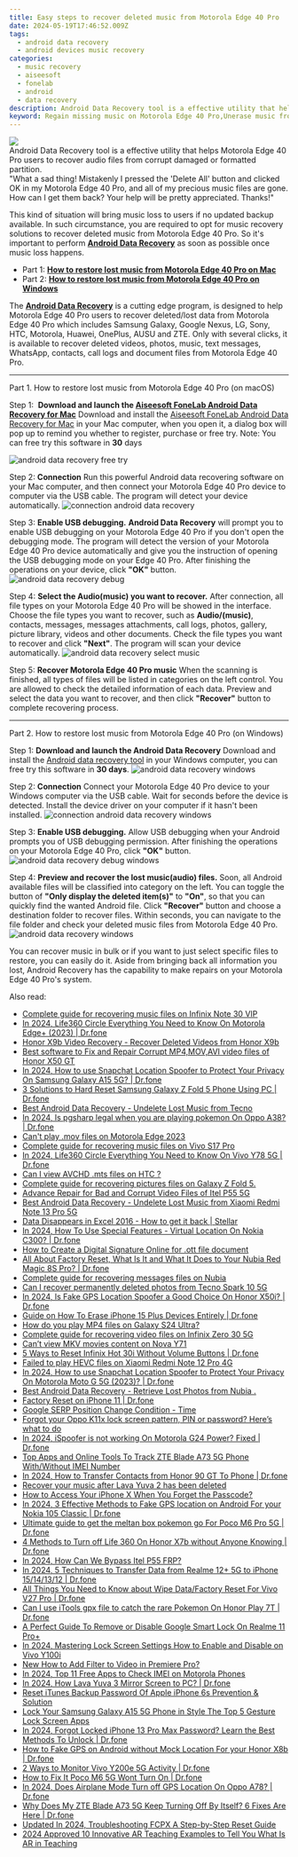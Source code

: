 ```yaml
---
title: Easy steps to recover deleted music from Motorola Edge 40 Pro
date: 2024-05-19T17:46:52.009Z
tags: 
  - android data recovery
  - android devices music recovery
categories: 
  - music recovery
  - aiseesoft
  - fonelab
  - android
  - data recovery
description: Android Data Recovery tool is a effective utility that helps Motorola Edge 40 Pro users to recover audio files from corrupt damaged or formatted partition.
keyword: Regain missing music on Motorola Edge 40 Pro,Unerase music from Motorola Edge 40 Pro,Regain missing songs on Motorola Edge 40 Pro,Motorola Edge 40 Pro music recovery,broken Motorola Edge 40 Pro music recovery solution,retrieve wiped songs Motorola Edge 40 Pro,how to retrieve song from Motorola Edge 40 Pro,does the Motorola Edge 40 Pro have a backup for deleted song,how to get back deleted music Motorola Edge 40 Pro phone,how to recover deleted song in Motorola Edge 40 Pro,Motorola Edge 40 Pro reset but recover song,Motorola Edge 40 Pro song deleted itself
---
```


<img src="https://img0mobiles.techidaily.com/images/best-assets/devices/motorola/motorola-edge-40-pro/3.jpg" class="atpl-imgstyle"  />

<div class="atpl-content atpl-for-fonelab-android recover-music">

<div class="atpl-post-description-part-1">
Android Data Recovery tool is a effective utility that helps Motorola Edge 40 Pro users to recover audio files from corrupt damaged or formatted partition.
</div>



<div class="atpl-post-description-part-2">
<div class="tpl-content-sub-paragraph-question">
  "What a sad thing! Mistakenly I pressed the 'Delete All' button and clicked OK in my Motorola Edge 40 Pro, and all of my precious music files are gone. How can I get them back? Your help will be pretty appreciated. Thanks!"
</div>
<div class="tpl-content-sub-paragraph-content">
  <p>
    This kind of situation will bring music loss to users if no updated backup available. In such circumstance, you are required to opt for music recovery solutions to recover deleted music from Motorola Edge 40 Pro. So it's important to perform <a href="https://tools.techidaily.com/aiseesoft-android-data-recovery/" ><strong>Android Data Recovery</strong></a> as soon as possible once music loss happens.
  </p>
</div>
</div>

<ul>
  <li>Part 1: <strong><a href="#p1">How to restore lost music from Motorola Edge 40 Pro on Mac</a></strong></li>
  <li>Part 2: <strong><a href="#p2">How to restore lost music from Motorola Edge 40 Pro on Windows</a></strong></li>
</ul>


<div class="atpl-post-description-part-3">
<div class="tpl-content-sub-paragraph-normal">
  <p>
      The <a href="https://tools.techidaily.com/aiseesoft-android-data-recovery/" ><strong>Android Data Recovery</strong></a> is a cutting edge program, is designed to help Motorola Edge 40 Pro users to recover deleted/lost data from Motorola Edge 40 Pro which includes Samsung Galaxy, Google Nexus, LG, Sony, HTC, Motorola, Huawei, OnePlus, AUSU and ZTE. Only with several clicks, it is available to recover deleted videos, photos, music, text messages, WhatsApp, contacts, call logs and document files from Motorola Edge 40 Pro.
  </p>
</div>
</div>



<!-- Part 1 -->
<a id="p1" name="p1" ></a><hr>

<div>
  <span class="atpl-step-part-style">Part 1. How to restore lost music from Motorola Edge 40 Pro (on macOS)</span>
</div>

<span class="atpl-stepstyle-a"><span>Step 1: </span></span> <strong>Download and launch the <a href="https://tools.techidaily.com/aiseesoft-android-data-recovery-for-mac/" >Aiseesoft FoneLab Android Data Recovery for Mac</a></strong>
Download and install the <a href="https://tools.techidaily.com/aiseesoft-android-data-recovery-for-mac/" >Aiseesoft FoneLab Android Data Recovery for Mac</a> in your Mac computer, when you open it, a dialog box will pop up to remind you whether to register, purchase or free try.
Note: You can free try this software in <strong>30</strong> days

<img src="https://tools.techidaily.com/images/apps/aiseesoft/android-data-recovery/mac-free-try.png" class="atpl-imgstyle" alt="android data recovery free try" />

<span class="atpl-stepstyle-a"><span>Step 2: </span></span> <strong>Connection</strong>
Run this powerful Android data recovering software on your Mac computer, and then connect your Motorola Edge 40 Pro device to computer via the USB cable. The program will detect your device automatically.
<img src="https://tools.techidaily.com/images/apps/aiseesoft/android-data-recovery/mac-connection-interface.jpg" class="atpl-imgstyle" alt="connection android data recovery" />

<span class="atpl-stepstyle-a"><span>Step 3: </span></span> <strong>Enable USB debugging.</strong>
<strong>Android Data Recovery</strong> will prompt you to enable USB debugging on your Motorola Edge 40 Pro if you don't open the debugging mode. The program will detect the version of your Motorola Edge 40 Pro device automatically and give you the instruction of opening the USB debugging mode on your Edge 40 Pro. After finishing the operations on your device, click <strong>"OK"</strong> button.
<img src="https://tools.techidaily.com/images/apps/aiseesoft/android-data-recovery/mac-android-usb-debug.jpg"  class="atpl-imgstyle" alt="android data recovery debug" />

<span class="atpl-stepstyle-a"><span>Step 4: </span></span> <strong>Select the Audio(music) you want to recover.</strong>
After connection, all file types on your Motorola Edge 40 Pro will be showed in the interface. Choose the file types you want to recover, such as <strong>Audio/(music)</strong>, contacts, messages, messages attachments, call logs, photos, gallery, picture library, videos and other documents. Check the file types you want to recover and click <b>"Next"</b>. The program will scan your device automatically.
<img src="https://tools.techidaily.com/images/apps/aiseesoft/android-data-recovery/mac-choose-type-music.jpg" class="atpl-imgstyle" alt="android data recovery select music" />

<span class="atpl-stepstyle-a"><span>Step 5: </span></span> <strong>Recover Motorola Edge 40 Pro music</strong>
When the scanning is finished, all types of files will be listed in categories on the left control. You are allowed to check the detailed information of each data. Preview and select the data you want to recover, and then click <b>"Recover"</b> button to complete recovering process.


<a id="p2" name="p2"></a><hr>

<!-- Part 2 -->
<div>
  <span class="atpl-step-part-style">Part 2. How to restore lost music from Motorola Edge 40 Pro (on Windows)</span>
</div>

<span class="atpl-stepstyle-a"><span>Step 1: </span></span> <strong>Download and launch the Android Data Recovery</strong>
Download and install the <a href="https://tools.techidaily.com/aiseesoft-android-data-recovery-for-win/" >Android data recovery tool</a> in your Windows computer, you can free try this software in <b>30 days</b>.
<img src="https://tools.techidaily.com/images/apps/aiseesoft/android-data-recovery/win-start-interface.png"  class="atpl-imgstyle" alt="android data recovery windows" />

<span class="atpl-stepstyle-a"><span>Step 2: </span></span> <strong>Connection</strong>
Connect your Motorola Edge 40 Pro device to your Windows computer via the USB cable. Wait for seconds before the device is detected. Install the device driver on your computer if it hasn't been installed.
<img src="https://tools.techidaily.com/images/apps/aiseesoft/android-data-recovery/win-connection-interface.png" class="atpl-imgstyle" alt="connection android data recovery windows" />

<span class="atpl-stepstyle-a"><span>Step 3: </span></span> <strong>Enable USB debugging.</strong>
Allow USB debugging when your Android prompts you of USB debugging permission. After finishing the operations on your Motorola Edge 40 Pro, click <b>"OK"</b> button.
<img src="https://tools.techidaily.com/images/apps/aiseesoft/android-data-recovery/win-android-usb-debug.png" class="atpl-imgstyle" alt="android data recovery debug windows" />

<span class="atpl-stepstyle-a"><span>Step 4: </span></span> <strong>Preview and recover the lost music(audio) files.</strong>
Soon, all Android available files will be classified into category on the left. You can toggle the button of <b>"Only display the deleted item(s)"</b> to <b>"On"</b>, so that you can quickly find the wanted Android file. Click <b>"Recover"</b> button and choose a destination folder to recover files. Within seconds, you can navigate to the file folder and check your deleted music files from Motorola Edge 40 Pro.
<img src="https://tools.techidaily.com/images/apps/aiseesoft/android-data-recovery/win-recover-music.jpg" class="atpl-imgstyle" alt="android data recovery windows" />

<div class="atpl-post-description-part-4">
<div class="tpl-content-sub-paragraph-normal">
    <p>
        You can recover music in bulk or if you want to just select specific files to restore, you can easily do it. Aside from bringing back all information you lost, Android Recovery has the capability to make repairs on your Motorola Edge 40 Pro's system.
    </p>
</div>
</div>


<ins class="adsbygoogle"
     style="display:block"
     data-ad-client="ca-pub-7571918770474297"
     data-ad-slot="8358498916"
     data-ad-format="auto"
     data-full-width-responsive="true"></ins>



</div>
<ins class="adsbygoogle"
    style="display:block"
    data-ad-format="autorelaxed"
    data-ad-client="ca-pub-7571918770474297"
    data-ad-slot="1223367746"></ins>

<span class="atpl-alsoreadstyle">Also read:</span>
<div><ul>
<li><a href="https://phone-solutions.techidaily.com/complete-guide-for-recovering-music-files-on-infinix-note-30-vip-by-fonelab-android-recover-music/"><u>Complete guide for recovering music files on Infinix Note 30 VIP</u></a></li>
<li><a href="https://phone-solutions.techidaily.com/in-2024-life360-circle-everything-you-need-to-know-on-motorola-edgeplus-2023-drfone-by-drfone-virtual-android/"><u>In 2024, Life360 Circle Everything You Need to Know On Motorola Edge+ (2023) | Dr.fone</u></a></li>
<li><a href="https://phone-solutions.techidaily.com/honor-x9b-video-recovery-recover-deleted-videos-from-honor-x9b-by-fonelab-android-recover-video/"><u>Honor X9b Video Recovery - Recover Deleted Videos from Honor X9b</u></a></li>
<li><a href="https://phone-solutions.techidaily.com/best-software-to-fix-and-repair-corrupt-mp4-mov-avi-video-files-of-honor-x50-gt-by-stellar-video-repair-mobile-video-repair/"><u>Best software to Fix and Repair Corrupt MP4,MOV,AVI video files of Honor X50 GT</u></a></li>
<li><a href="https://phone-solutions.techidaily.com/in-2024-how-to-use-snapchat-location-spoofer-to-protect-your-privacy-on-samsung-galaxy-a15-5g-drfone-by-drfone-virtual-android/"><u>In 2024, How to use Snapchat Location Spoofer to Protect Your Privacy On Samsung Galaxy A15 5G? | Dr.fone</u></a></li>
<li><a href="https://phone-solutions.techidaily.com/3-solutions-to-hard-reset-samsung-galaxy-z-fold-5-phone-using-pc-drfone-by-drfone-reset-android-reset-android/"><u>3 Solutions to Hard Reset Samsung Galaxy Z Fold 5 Phone Using PC | Dr.fone</u></a></li>
<li><a href="https://phone-solutions.techidaily.com/best-android-data-recovery-undelete-lost-music-from-tecno-by-fonelab-android-recover-music/"><u>Best Android Data Recovery - Undelete Lost Music from Tecno</u></a></li>
<li><a href="https://phone-solutions.techidaily.com/in-2024-is-pgsharp-legal-when-you-are-playing-pokemon-on-oppo-a38-drfone-by-drfone-virtual-android/"><u>In 2024, Is pgsharp legal when you are playing pokemon On Oppo A38? | Dr.fone</u></a></li>
<li><a href="https://phone-solutions.techidaily.com/can-t-play-mov-files-on-motorola-edge-2023-by-aiseesoft-video-converter-play-mov-on-android/"><u>Can't play .mov files on Motorola Edge 2023</u></a></li>
<li><a href="https://phone-solutions.techidaily.com/complete-guide-for-recovering-music-files-on-vivo-s17-pro-by-fonelab-android-recover-music/"><u>Complete guide for recovering music files on Vivo S17 Pro</u></a></li>
<li><a href="https://phone-solutions.techidaily.com/in-2024-life360-circle-everything-you-need-to-know-on-vivo-y78-5g-drfone-by-drfone-virtual-android/"><u>In 2024, Life360 Circle Everything You Need to Know On Vivo Y78 5G | Dr.fone</u></a></li>
<li><a href="https://phone-solutions.techidaily.com/can-i-view-avchd-mts-files-on-htc-by-aiseesoft-video-converter-play-mts-on-android/"><u>Can I view AVCHD .mts files on HTC ?</u></a></li>
<li><a href="https://phone-solutions.techidaily.com/complete-guide-for-recovering-pictures-files-on-galaxy-z-fold-5-by-fonelab-android-recover-pictures/"><u>Complete guide for recovering pictures files on Galaxy Z Fold 5.</u></a></li>
<li><a href="https://phone-solutions.techidaily.com/advance-repair-for-bad-and-corrupt-video-files-of-itel-p55-5g-by-stellar-video-repair-mobile-video-repair/"><u>Advance Repair for Bad and Corrupt Video Files of Itel P55 5G</u></a></li>
<li><a href="https://phone-solutions.techidaily.com/best-android-data-recovery-undelete-lost-music-from-xiaomi-redmi-note-13-pro-5g-by-fonelab-android-recover-music/"><u>Best Android Data Recovery - Undelete Lost Music from Xiaomi Redmi Note 13 Pro 5G</u></a></li>
<li><a href="https://phone-solutions.techidaily.com/data-disappears-in-excel-2016-how-to-get-it-back-stellar-by-stellar-guide/"><u>Data Disappears in Excel 2016 - How to get it back | Stellar</u></a></li>
<li><a href="https://phone-solutions.techidaily.com/in-2024-how-to-use-special-features-virtual-location-on-nokia-c300-drfone-by-drfone-virtual-android/"><u>In 2024, How To Use Special Features - Virtual Location On Nokia C300? | Dr.fone</u></a></li>
<li><a href="https://phone-solutions.techidaily.com/how-to-create-a-digital-signature-online-for-ott-file-document-by-ldigisigner-sign-a-word-sign-a-word/"><u>How to Create a Digital Signature Online for .ott file document</u></a></li>
<li><a href="https://phone-solutions.techidaily.com/all-about-factory-reset-what-is-it-and-what-it-does-to-your-nubia-red-magic-8s-pro-drfone-by-drfone-reset-android-reset-android/"><u>All About Factory Reset, What Is It and What It Does to Your Nubia Red Magic 8S Pro? | Dr.fone</u></a></li>
<li><a href="https://phone-solutions.techidaily.com/complete-guide-for-recovering-messages-files-on-nubia-by-fonelab-android-recover-messages/"><u>Complete guide for recovering messages files on Nubia</u></a></li>
<li><a href="https://phone-solutions.techidaily.com/can-i-recover-permanently-deleted-photos-from-tecno-spark-10-5g-by-stellar-photo-recovery-android-mobile-photo-recover/"><u>Can I recover permanently deleted photos from Tecno Spark 10 5G</u></a></li>
<li><a href="https://phone-solutions.techidaily.com/in-2024-is-fake-gps-location-spoofer-a-good-choice-on-honor-x50i-drfone-by-drfone-virtual-android/"><u>In 2024, Is Fake GPS Location Spoofer a Good Choice On Honor X50i? | Dr.fone</u></a></li>
<li><a href="https://phone-solutions.techidaily.com/guide-on-how-to-erase-iphone-15-plus-devices-entirely-drfone-by-drfone-ios-full-data-eraser-ios-full-data-eraser/"><u>Guide on How To Erase iPhone 15 Plus Devices Entirely | Dr.fone</u></a></li>
<li><a href="https://phone-solutions.techidaily.com/how-do-you-play-mp4-files-on-galaxy-s24-ultra-by-aiseesoft-video-converter-play-mp4-on-android/"><u>How do you play MP4 files on Galaxy S24 Ultra?</u></a></li>
<li><a href="https://phone-solutions.techidaily.com/complete-guide-for-recovering-video-files-on-infinix-zero-30-5g-by-fonelab-android-recover-video/"><u>Complete guide for recovering video files on Infinix Zero 30 5G</u></a></li>
<li><a href="https://phone-solutions.techidaily.com/cant-view-mkv-movies-content-on-nova-y71-by-aiseesoft-video-converter-play-mkv-on-android/"><u>Can’t view MKV movies content on Nova Y71</u></a></li>
<li><a href="https://phone-solutions.techidaily.com/5-ways-to-reset-infinix-hot-30i-without-volume-buttons-drfone-by-drfone-reset-android-reset-android/"><u>5 Ways to Reset Infinix Hot 30i Without Volume Buttons | Dr.fone</u></a></li>
<li><a href="https://phone-solutions.techidaily.com/failed-to-play-hevc-files-on-xiaomi-redmi-note-12-pro-4g-by-aiseesoft-video-converter-play-hevc-video-on-android/"><u>Failed to play HEVC files on Xiaomi Redmi Note 12 Pro 4G</u></a></li>
<li><a href="https://phone-solutions.techidaily.com/in-2024-how-to-use-snapchat-location-spoofer-to-protect-your-privacy-on-motorola-moto-g-5g-2023-drfone-by-drfone-virtual-android/"><u>In 2024, How to use Snapchat Location Spoofer to Protect Your Privacy On Motorola Moto G 5G (2023)? | Dr.fone</u></a></li>
<li><a href="https://phone-solutions.techidaily.com/best-android-data-recovery-retrieve-lost-photos-from-nubia-by-fonelab-android-recover-photos/"><u>Best Android Data Recovery - Retrieve Lost Photos from Nubia .</u></a></li>
<li><a href="https://phone-solutions.techidaily.com/factory-reset-on-iphone-11-drfone-by-drfone-ios-system-repair-ios-system-repair/"><u>Factory Reset on iPhone 11 | Dr.fone</u></a></li>
<li><a href="https://phone-solutions.techidaily.com/google-serp-position-change-condition-time-by-link-assistant-rank-tracker-serp-analysis-serp-analysis/"><u>Google SERP Position Change Condition - Time</u></a></li>
<li><a href="https://phone-solutions.techidaily.com/forgot-your-oppo-k11x-lock-screen-pattern-pin-or-password-here-s-what-to-do-by-drfone-android-unlock-android-unlock/"><u>Forgot your Oppo K11x lock screen pattern, PIN or password? Here’s what to do</u></a></li>
<li><a href="https://phone-solutions.techidaily.com/in-2024-ispoofer-is-not-working-on-motorola-g24-power-fixed-drfone-by-drfone-virtual-android/"><u>In 2024, iSpoofer is not working On Motorola G24 Power? Fixed | Dr.fone</u></a></li>
<li><a href="https://unlock-android.techidaily.com/top-apps-and-online-tools-to-track-zte-blade-a73-5g-phone-withwithout-imei-number-by-drfone-android/"><u>Top Apps and Online Tools To Track ZTE Blade A73 5G Phone With/Without IMEI Number</u></a></li>
<li><a href="https://android-transfer.techidaily.com/in-2024-how-to-transfer-contacts-from-honor-90-gt-to-phone-drfone-by-drfone-transfer-from-android-transfer-from-android/"><u>In 2024, How to Transfer Contacts from Honor 90 GT To Phone | Dr.fone</u></a></li>
<li><a href="https://review-topics.techidaily.com/recover-your-music-after-lava-yuva-2-has-been-deleted-by-fonelab-android-recover-music/"><u>Recover your music after Lava Yuva 2 has been deleted</u></a></li>
<li><a href="https://ios-unlock.techidaily.com/how-to-access-your-iphone-x-when-you-forget-the-passcode-by-drfone-ios/"><u>How to Access Your iPhone X When You Forget the Passcode?</u></a></li>
<li><a href="https://android-location.techidaily.com/in-2024-3-effective-methods-to-fake-gps-location-on-android-for-your-nokia-105-classic-drfone-by-drfone-virtual/"><u>In 2024, 3 Effective Methods to Fake GPS location on Android For your Nokia 105 Classic | Dr.fone</u></a></li>
<li><a href="https://pokemon-go-android.techidaily.com/ultimate-guide-to-get-the-meltan-box-pokemon-go-for-poco-m6-pro-5g-drfone-by-drfone-virtual-android/"><u>Ultimate guide to get the meltan box pokemon go For Poco M6 Pro 5G | Dr.fone</u></a></li>
<li><a href="https://location-fake.techidaily.com/4-methods-to-turn-off-life-360-on-honor-x7b-without-anyone-knowing-drfone-by-drfone-virtual-android/"><u>4 Methods to Turn off Life 360 On Honor X7b without Anyone Knowing | Dr.fone</u></a></li>
<li><a href="https://bypass-frp.techidaily.com/in-2024-how-can-we-bypass-itel-p55-frp-by-drfone-android/"><u>In 2024, How Can We Bypass Itel P55 FRP?</u></a></li>
<li><a href="https://android-transfer.techidaily.com/in-2024-5-techniques-to-transfer-data-from-realme-12plus-5g-to-iphone-15141312-drfone-by-drfone-transfer-from-android-transfer-from-android/"><u>In 2024, 5 Techniques to Transfer Data from Realme 12+ 5G to iPhone 15/14/13/12 | Dr.fone</u></a></li>
<li><a href="https://techidaily.com/all-things-you-need-to-know-about-wipe-datafactory-reset-for-vivo-v27-pro-drfone-by-drfone-reset-android-reset-android/"><u>All Things You Need to Know about Wipe Data/Factory Reset For Vivo V27 Pro | Dr.fone</u></a></li>
<li><a href="https://pokemon-go-android.techidaily.com/can-i-use-itools-gpx-file-to-catch-the-rare-pokemon-on-honor-play-7t-drfone-by-drfone-virtual-android/"><u>Can I use iTools gpx file to catch the rare Pokemon On Honor Play 7T | Dr.fone</u></a></li>
<li><a href="https://easy-unlock-android.techidaily.com/a-perfect-guide-to-remove-or-disable-google-smart-lock-on-realme-11-proplus-by-drfone-android/"><u>A Perfect Guide To Remove or Disable Google Smart Lock On Realme 11 Pro+</u></a></li>
<li><a href="https://unlock-android.techidaily.com/in-2024-mastering-lock-screen-settings-how-to-enable-and-disable-on-vivo-y100i-by-drfone-android/"><u>In 2024, Mastering Lock Screen Settings How to Enable and Disable on Vivo Y100i</u></a></li>
<li><a href="https://ai-editing-video.techidaily.com/new-how-to-add-filter-to-video-in-premiere-pro/"><u>New How to Add Filter to Video in Premiere Pro?</u></a></li>
<li><a href="https://sim-unlock.techidaily.com/in-2024-top-11-free-apps-to-check-imei-on-motorola-phones-by-drfone-android/"><u>In 2024, Top 11 Free Apps to Check IMEI on Motorola Phones</u></a></li>
<li><a href="https://screen-mirror.techidaily.com/in-2024-how-lava-yuva-3-mirror-screen-to-pc-drfone-by-drfone-android/"><u>In 2024, How Lava Yuva 3 Mirror Screen to PC? | Dr.fone</u></a></li>
<li><a href="https://ios-unlock.techidaily.com/reset-itunes-backup-password-of-apple-iphone-6s-prevention-and-solution-by-drfone-ios/"><u>Reset iTunes Backup Password Of Apple iPhone 6s Prevention & Solution</u></a></li>
<li><a href="https://android-unlock.techidaily.com/lock-your-samsung-galaxy-a15-5g-phone-in-style-the-top-5-gesture-lock-screen-apps-by-drfone-android/"><u>Lock Your Samsung Galaxy A15 5G Phone in Style The Top 5 Gesture Lock Screen Apps</u></a></li>
<li><a href="https://iphone-unlock.techidaily.com/in-2024-forgot-locked-iphone-13-pro-max-password-learn-the-best-methods-to-unlock-drfone-by-drfone-ios/"><u>In 2024, Forgot Locked iPhone 13 Pro Max Password? Learn the Best Methods To Unlock | Dr.fone</u></a></li>
<li><a href="https://android-location.techidaily.com/how-to-fake-gps-on-android-without-mock-location-for-your-honor-x8b-drfone-by-drfone-virtual/"><u>How to Fake GPS on Android without Mock Location For your Honor X8b | Dr.fone</u></a></li>
<li><a href="https://android-location-track.techidaily.com/2-ways-to-monitor-vivo-y200e-5g-activity-drfone-by-drfone-virtual-android/"><u>2 Ways to Monitor Vivo Y200e 5G Activity | Dr.fone</u></a></li>
<li><a href="https://howto.techidaily.com/how-to-fix-it-poco-m6-5g-wont-turn-on-drfone-by-drfone-fix-android-problems-fix-android-problems/"><u>How to Fix It Poco M6 5G Wont Turn On | Dr.fone</u></a></li>
<li><a href="https://review-topics.techidaily.com/in-2024-does-airplane-mode-turn-off-gps-location-on-oppo-a78-drfone-by-drfone-virtual-android/"><u>In 2024, Does Airplane Mode Turn off GPS Location On Oppo A78? | Dr.fone</u></a></li>
<li><a href="https://howto.techidaily.com/why-does-my-zte-blade-a73-5g-keep-turning-off-by-itself-6-fixes-are-here-drfone-by-drfone-fix-android-problems-fix-android-problems/"><u>Why Does My ZTE Blade A73 5G Keep Turning Off By Itself? 6 Fixes Are Here | Dr.fone</u></a></li>
<li><a href="https://ai-video-apps.techidaily.com/updated-in-2024-troubleshooting-fcpx-a-step-by-step-reset-guide/"><u>Updated In 2024, Troubleshooting FCPX A Step-by-Step Reset Guide</u></a></li>
<li><a href="https://ai-editing-video.techidaily.com/2024-approved-10-innovative-ar-teaching-examples-to-tell-you-what-is-ar-in-teaching/"><u>2024 Approved 10 Innovative AR Teaching Examples to Tell You What Is AR in Teaching</u></a></li>
</ul></div>



